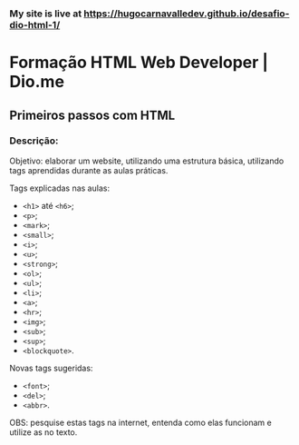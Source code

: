 ### My site is live at https://hugocarnavalledev.github.io/desafio-dio-html-1/

# Formação HTML Web Developer | Dio.me
## Primeiros passos com HTML

### Descrição:

Objetivo: elaborar um website, utilizando uma estrutura básica, utilizando tags aprendidas durante as aulas práticas. 

Tags explicadas nas aulas:

- `<h1>` até `<h6>`;
- `<p>`;
- `<mark>`;
- `<small>`;
- `<i>`;
- `<u>`;
- `<strong>`;
- `<ol>`;
- `<ul>`;
- `<li>`;
- `<a>`;
- `<hr>`;
- `<img>`;
- `<sub>`;
- `<sup>`;
- `<blockquote>`.

Novas tags sugeridas:

- `<font>`;
- `<del>`;
- `<abbr>`.

OBS: pesquise estas tags na internet, entenda como elas funcionam e utilize as no texto.
